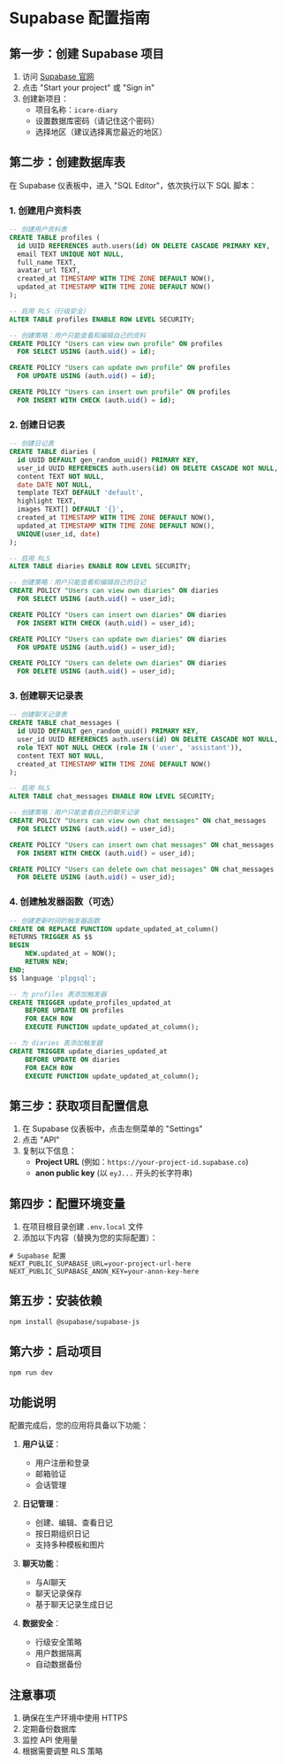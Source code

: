 # Supabase 配置指南

## 第一步：创建 Supabase 项目

1. 访问 [Supabase 官网](https://supabase.com)
2. 点击 "Start your project" 或 "Sign in"
3. 创建新项目：
   - 项目名称：`icare-diary`
   - 设置数据库密码（请记住这个密码）
   - 选择地区（建议选择离您最近的地区）

## 第二步：创建数据库表

在 Supabase 仪表板中，进入 "SQL Editor"，依次执行以下 SQL 脚本：

### 1. 创建用户资料表
```sql
-- 创建用户资料表
CREATE TABLE profiles (
  id UUID REFERENCES auth.users(id) ON DELETE CASCADE PRIMARY KEY,
  email TEXT UNIQUE NOT NULL,
  full_name TEXT,
  avatar_url TEXT,
  created_at TIMESTAMP WITH TIME ZONE DEFAULT NOW(),
  updated_at TIMESTAMP WITH TIME ZONE DEFAULT NOW()
);

-- 启用 RLS（行级安全）
ALTER TABLE profiles ENABLE ROW LEVEL SECURITY;

-- 创建策略：用户只能查看和编辑自己的资料
CREATE POLICY "Users can view own profile" ON profiles
  FOR SELECT USING (auth.uid() = id);

CREATE POLICY "Users can update own profile" ON profiles
  FOR UPDATE USING (auth.uid() = id);

CREATE POLICY "Users can insert own profile" ON profiles
  FOR INSERT WITH CHECK (auth.uid() = id);
```

### 2. 创建日记表
```sql
-- 创建日记表
CREATE TABLE diaries (
  id UUID DEFAULT gen_random_uuid() PRIMARY KEY,
  user_id UUID REFERENCES auth.users(id) ON DELETE CASCADE NOT NULL,
  content TEXT NOT NULL,
  date DATE NOT NULL,
  template TEXT DEFAULT 'default',
  highlight TEXT,
  images TEXT[] DEFAULT '{}',
  created_at TIMESTAMP WITH TIME ZONE DEFAULT NOW(),
  updated_at TIMESTAMP WITH TIME ZONE DEFAULT NOW(),
  UNIQUE(user_id, date)
);

-- 启用 RLS
ALTER TABLE diaries ENABLE ROW LEVEL SECURITY;

-- 创建策略：用户只能查看和编辑自己的日记
CREATE POLICY "Users can view own diaries" ON diaries
  FOR SELECT USING (auth.uid() = user_id);

CREATE POLICY "Users can insert own diaries" ON diaries
  FOR INSERT WITH CHECK (auth.uid() = user_id);

CREATE POLICY "Users can update own diaries" ON diaries
  FOR UPDATE USING (auth.uid() = user_id);

CREATE POLICY "Users can delete own diaries" ON diaries
  FOR DELETE USING (auth.uid() = user_id);
```

### 3. 创建聊天记录表
```sql
-- 创建聊天记录表
CREATE TABLE chat_messages (
  id UUID DEFAULT gen_random_uuid() PRIMARY KEY,
  user_id UUID REFERENCES auth.users(id) ON DELETE CASCADE NOT NULL,
  role TEXT NOT NULL CHECK (role IN ('user', 'assistant')),
  content TEXT NOT NULL,
  created_at TIMESTAMP WITH TIME ZONE DEFAULT NOW()
);

-- 启用 RLS
ALTER TABLE chat_messages ENABLE ROW LEVEL SECURITY;

-- 创建策略：用户只能查看自己的聊天记录
CREATE POLICY "Users can view own chat messages" ON chat_messages
  FOR SELECT USING (auth.uid() = user_id);

CREATE POLICY "Users can insert own chat messages" ON chat_messages
  FOR INSERT WITH CHECK (auth.uid() = user_id);

CREATE POLICY "Users can delete own chat messages" ON chat_messages
  FOR DELETE USING (auth.uid() = user_id);
```

### 4. 创建触发器函数（可选）
```sql
-- 创建更新时间的触发器函数
CREATE OR REPLACE FUNCTION update_updated_at_column()
RETURNS TRIGGER AS $$
BEGIN
    NEW.updated_at = NOW();
    RETURN NEW;
END;
$$ language 'plpgsql';

-- 为 profiles 表添加触发器
CREATE TRIGGER update_profiles_updated_at 
    BEFORE UPDATE ON profiles 
    FOR EACH ROW 
    EXECUTE FUNCTION update_updated_at_column();

-- 为 diaries 表添加触发器
CREATE TRIGGER update_diaries_updated_at 
    BEFORE UPDATE ON diaries 
    FOR EACH ROW 
    EXECUTE FUNCTION update_updated_at_column();
```

## 第三步：获取项目配置信息

1. 在 Supabase 仪表板中，点击左侧菜单的 "Settings"
2. 点击 "API"
3. 复制以下信息：
   - **Project URL** (例如：`https://your-project-id.supabase.co`)
   - **anon public key** (以 `eyJ...` 开头的长字符串)

## 第四步：配置环境变量

1. 在项目根目录创建 `.env.local` 文件
2. 添加以下内容（替换为您的实际配置）：

```env
# Supabase 配置
NEXT_PUBLIC_SUPABASE_URL=your-project-url-here
NEXT_PUBLIC_SUPABASE_ANON_KEY=your-anon-key-here
```

## 第五步：安装依赖

```bash
npm install @supabase/supabase-js
```

## 第六步：启动项目

```bash
npm run dev
```

## 功能说明

配置完成后，您的应用将具备以下功能：

1. **用户认证**：
   - 用户注册和登录
   - 邮箱验证
   - 会话管理

2. **日记管理**：
   - 创建、编辑、查看日记
   - 按日期组织日记
   - 支持多种模板和图片

3. **聊天功能**：
   - 与AI聊天
   - 聊天记录保存
   - 基于聊天记录生成日记

4. **数据安全**：
   - 行级安全策略
   - 用户数据隔离
   - 自动数据备份

## 注意事项

1. 确保在生产环境中使用 HTTPS
2. 定期备份数据库
3. 监控 API 使用量
4. 根据需要调整 RLS 策略
